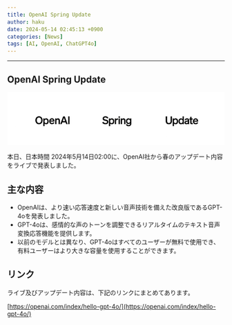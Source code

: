 ```yaml
---
title: OpenAI Spring Update
author: haku
date: 2024-05-14 02:45:13 +0900
categories: [News]
tags: [AI, OpenAI, ChatGPT4o]
---
```

---
## OpenAI Spring Update
![image-20240514023623386](../assets/img/post/2024-05-014-openai-spring-update/image-20240514023623386.png)

本日、日本時間 2024年5月14日02:00に、OpenAI社から春のアップデート内容をライブで発表しました。

## 主な内容
- OpenAIは、より速い応答速度と新しい音声技術を備えた改良版であるGPT-4oを発表しました。
- GPT-4oは、感情的な声のトーンを調整できるリアルタイムのテキスト音声変換応答機能を提供します。
- 以前のモデルとは異なり、GPT-4oはすべてのユーザーが無料で使用でき、有料ユーザーはより大きな容量を使用することができます。

## リンク
ライブ及びアップデート内容は、下記のリンクにまとめてあります。


[https://openai.com/index/hello-gpt-4o/](https://openai.com/index/hello-gpt-4o/)